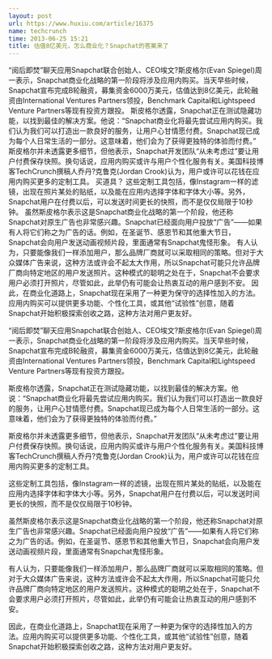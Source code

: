 ```yaml
---
layout: post
url: https://www.huxiu.com/article/16375
name: techcrunch
time: 2013-06-25 15:21
title: 估值8亿美元，怎么商业化？Snapchat的答案来了
---
```

“阅后即焚”聊天应用Snapchat联合创始人、CEO埃文?斯皮格尔(Evan Spiegel)周一表示，Snapchat商业化战略的第一阶段将涉及应用内购买。当天早些时候，Snapchat宣布完成B轮融资，募集资金6000万美元，估值达到8亿美元，此轮融资由International Ventures Partners领投，Benchmark Capital和Lightspeed Venture Partners等现有投资方跟投。 斯皮格尔透露，Snapchat正在测试隐藏功能，以找到最佳的解决方案。他说：“Snapchat商业化将最先尝试应用内购买。我们认为我们可以打造出一款良好的服务，让用户心甘情愿付费。Snapchat现已成为每个人日常生活的一部分。这意味着，他们会为了获得更独特的体验而付费。” 斯皮格尔并未透露更多细节，但他表示，Snapchat开发团队“从未考虑过”要让用户付费保存快照。换句话说，应用内购买或许与用户个性化服务有关。美国科技博客TechCrunch撰稿人乔丹?克鲁克(Jordan Crook)认为，用户或许可以花钱在应用内购买更多的定制工具。 买道具？ 这些定制工具包括，像Instagram一样的滤镜，出现在照片某处的贴纸，以及能在应用内选择字体和字体大小等。另外，Snapchat用户在付费以后，可以发送时间更长的快照，而不是仅仅局限于10秒钟。 虽然斯皮格尔表示这是Snapchat商业化战略的第一个阶段，他还称Snapchat对原生广告也非常感兴趣。Snapchat已经面向用户投放“广告”——如果有人将它们称之为广告的话。例如，在圣诞节、感恩节和其他重大节日，Snapchat会向用户发送动画视频片段，里面通常有Snapchat鬼怪形象。 有人认为，只要能像我们一样添加用户，那么品牌厂商就可以采取相同的策略。但对于大众媒体广告来说，这种方法或许会不起太大作用，所以Snapchat可能只允许品牌厂商向特定地区的用户发送照片。这种模式的聪明之处在于，Snapchat不会要求用户必须打开照片，尽管如此，此举仍有可能会让热衷互动的用户感到不安。 因此，在商业化道路上，Snapchat现在采用了一种更为保守的选择性加入的方法。应用内购买可以提供更多功能、个性化工具，或其他“试验性”创意，随着Snapchat开始积极探索创收之路，这种方法对用户更友好。

“阅后即焚”聊天应用Snapchat联合创始人、CEO埃文?斯皮格尔(Evan Spiegel)周一表示，Snapchat商业化战略的第一阶段将涉及应用内购买。当天早些时候，Snapchat宣布完成B轮融资，募集资金6000万美元，估值达到8亿美元，此轮融资由International Ventures Partners领投，Benchmark Capital和Lightspeed Venture Partners等现有投资方跟投。

斯皮格尔透露，Snapchat正在测试隐藏功能，以找到最佳的解决方案。他说：“Snapchat商业化将最先尝试应用内购买。我们认为我们可以打造出一款良好的服务，让用户心甘情愿付费。Snapchat现已成为每个人日常生活的一部分。这意味着，他们会为了获得更独特的体验而付费。”

斯皮格尔并未透露更多细节，但他表示，Snapchat开发团队“从未考虑过”要让用户付费保存快照。换句话说，应用内购买或许与用户个性化服务有关。美国科技博客TechCrunch撰稿人乔丹?克鲁克(Jordan Crook)认为，用户或许可以花钱在应用内购买更多的定制工具。

这些定制工具包括，像Instagram一样的滤镜，出现在照片某处的贴纸，以及能在应用内选择字体和字体大小等。另外，Snapchat用户在付费以后，可以发送时间更长的快照，而不是仅仅局限于10秒钟。

虽然斯皮格尔表示这是Snapchat商业化战略的第一个阶段，他还称Snapchat对原生广告也非常感兴趣。Snapchat已经面向用户投放“广告”——如果有人将它们称之为广告的话。例如，在圣诞节、感恩节和其他重大节日，Snapchat会向用户发送动画视频片段，里面通常有Snapchat鬼怪形象。

有人认为，只要能像我们一样添加用户，那么品牌厂商就可以采取相同的策略。但对于大众媒体广告来说，这种方法或许会不起太大作用，所以Snapchat可能只允许品牌厂商向特定地区的用户发送照片。这种模式的聪明之处在于，Snapchat不会要求用户必须打开照片，尽管如此，此举仍有可能会让热衷互动的用户感到不安。

因此，在商业化道路上，Snapchat现在采用了一种更为保守的选择性加入的方法。应用内购买可以提供更多功能、个性化工具，或其他“试验性”创意，随着Snapchat开始积极探索创收之路，这种方法对用户更友好。

